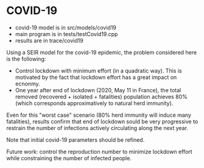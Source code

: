 COVID-19
===========

+ covid-19 model is in src/models/covid19
+ main program is in tests/testCovid19.cpp
+ results are in trace/covid19

Using a SEIR model for the covid-19 epidemic, the problem considered here is the following:
- Control lockdown with minimum effort (in a quadratic way). This is motivated by the fact that lockdown effort has a great impact on ecnonmy.
- One year after end of lockdown (2020, May 11 in France), the total removed (recovered + isolated + fatalities) population achieves 80% (which corresponds approximatively to natural herd immunity).

Even for this "worst case" scenario (80% herd immunity will induce many fatalities), results confirm that end of lockdown sould be very progressive to restrain the number of infections actively circulating along the next year. 

Note that initial covid-19 parameters should be refined.

Future work: control the reproduction number to minimize lockdown effort while constraining the number of infected people.

